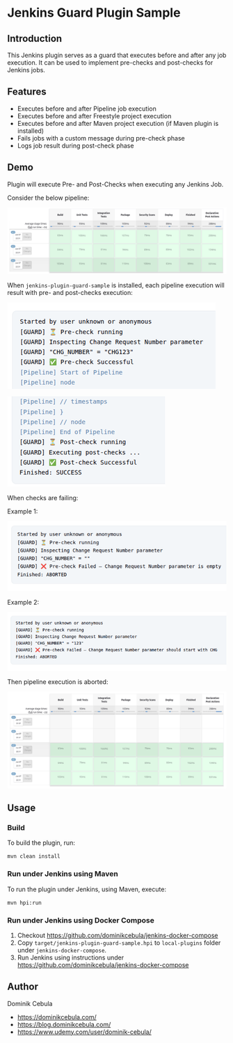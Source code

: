 # Jenkins Guard Plugin Sample

## Introduction

This Jenkins plugin serves as a guard that executes before and after any job execution. It can be used to implement
pre-checks and post-checks for Jenkins jobs.

## Features

- Executes before and after Pipeline job execution
- Executes before and after Freestyle project execution
- Executes before and after Maven project execution (if Maven plugin is installed)
- Fails jobs with a custom message during pre-check phase
- Logs job result during post-check phase

## Demo

Plugin will execute Pre- and Post-Checks when executing any Jenkins Job.

Consider the below pipeline:

![pipeline.png](docs/pipeline.png)

When `jenkins-plugin-guard-sample` is installed, each pipeline execution will result with pre- and post-checks
execution:

![pre_and_post_checks_success.png](docs/pre_and_post_checks_success01.png)

![pre_and_post_checks_success02.png](docs/pre_and_post_checks_success02.png)

When checks are failing:

Example 1:

![check_failed_01.png](docs/check_failed_01.png)

Example 2:

![check_failed_02.png](docs/check_failed_02.png)

Then pipeline execution is aborted:

![pre_and_post_checks_failed.png](docs/pre_and_post_checks_failed.png)

## Usage

### Build

To build the plugin, run:

```shell
mvn clean install
```

### Run under Jenkins using Maven

To run the plugin under Jenkins, using Maven, execute:

```shell
mvn hpi:run
```

### Run under Jenkins using Docker Compose

1. Checkout https://github.com/dominikcebula/jenkins-docker-compose
2. Copy `target/jenkins-plugin-guard-sample.hpi` to `local-plugins` folder under `jenkins-docker-compose`.
3. Run Jenkins using instructions under https://github.com/dominikcebula/jenkins-docker-compose

## Author

Dominik Cebula

* https://dominikcebula.com/
* https://blog.dominikcebula.com/
* https://www.udemy.com/user/dominik-cebula/
